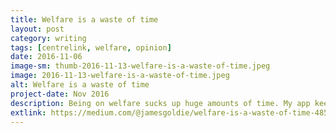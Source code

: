 ```yaml
---
title: Welfare is a waste of time
layout: post
category: writing
tags: [centrelink, welfare, opinion]
date: 2016-11-06
image-sm: thumb-2016-11-13-welfare-is-a-waste-of-time.jpeg
image: 2016-11-13-welfare-is-a-waste-of-time.jpeg
alt: Welfare is a waste of time
project-date: Nov 2016
description: Being on welfare sucks up huge amounts of time. My app keeps track of it all.
extlink: https://medium.com/@jamesgoldie/welfare-is-a-waste-of-time-485d38c9c6a7
---
```


